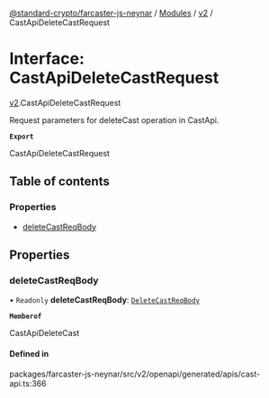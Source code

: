 [@standard-crypto/farcaster-js-neynar](../README.md) / [Modules](../modules.md) / [v2](../modules/v2.md) / CastApiDeleteCastRequest

# Interface: CastApiDeleteCastRequest

[v2](../modules/v2.md).CastApiDeleteCastRequest

Request parameters for deleteCast operation in CastApi.

**`Export`**

CastApiDeleteCastRequest

## Table of contents

### Properties

- [deleteCastReqBody](v2.CastApiDeleteCastRequest.md#deletecastreqbody)

## Properties

### deleteCastReqBody

• `Readonly` **deleteCastReqBody**: [`DeleteCastReqBody`](v2.DeleteCastReqBody.md)

**`Memberof`**

CastApiDeleteCast

#### Defined in

packages/farcaster-js-neynar/src/v2/openapi/generated/apis/cast-api.ts:366

